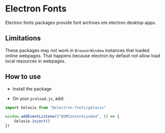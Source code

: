 # Electron Fonts

Electron fonts packages provide font archives em electron desktop apps.

## Limitations

These packages may not work in `BrowserWindow` instances that loaded online webpages. That happens because electron by default not allow load local resources in webpages.

## How to use

* Install the package

* On your `preload.js`, add:

```ts
import Gelasio from "@electron-fonts/gelasio"

window.addEventListener("DOMContentLoaded", () => {
    Gelasio.inject()
})
```